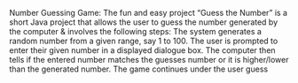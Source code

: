 Number Guessing Game:
The fun and easy project “Guess the Number” is a short Java project that allows the user to guess the number generated by the computer & involves the following steps:
The system generates a random number from a given range, say 1 to 100.
The user is prompted to enter their given number in a displayed dialogue box.
The computer then tells if the entered number matches the guesses number or it is higher/lower than the generated number.
The game continues under the user guess 
